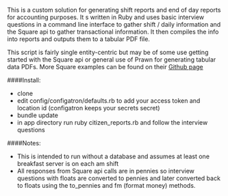 

This is a custom solution for generating shift reports and end of day reports for accounting purposes. It
s written in Ruby and uses basic interview questions in a command line interface to gather shift / daily information and the Square api to gather transactional information. It then compiles the info into reports and outputs them to a tabular PDF file.

This script is fairly single entity-centric but may be of some use getting started with the Square api or general use of Prawn for generating tabular data PDFs. More Square examples can be found on their [Github page](https://github.com/square/connect-api-examples)

####Install:
  
  - clone  
  - edit config/configatron/defaults.rb to add your access token and location id (configatron keeps your secrets secret)
  - bundle update
  - in app directory run ruby citizen_reports.rb and follow the interview questions

####Notes:
 - This is intended to run without a database and assumes at least one breakfast server is on each am shift
 - All responses from Square api calls are in pennies so interview questions with floats are converted to pennies and later converted back to floats using the to_pennies and fm (format money) methods.